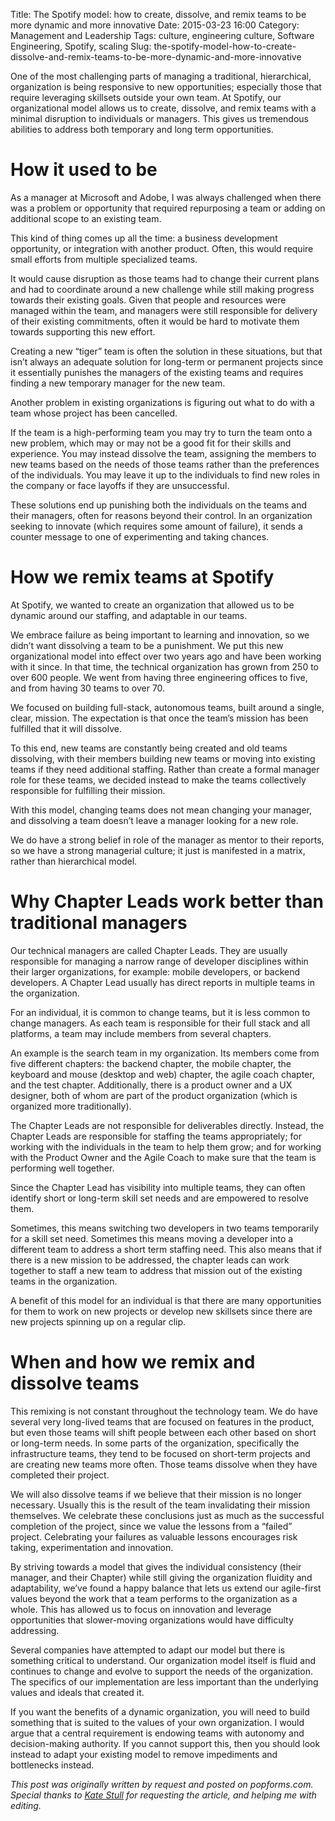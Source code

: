 Title: The Spotify model: how to create, dissolve, and remix teams to be more dynamic and more innovative
Date: 2015-03-23 16:00
Category: Management and Leadership
Tags: culture, engineering culture, Software Engineering, Spotify, scaling
Slug: the-spotify-model-how-to-create-dissolve-and-remix-teams-to-be-more-dynamic-and-more-innovative

One of the most challenging parts of managing a traditional, hierarchical, organization is being responsive to new opportunities; especially those that require leveraging skillsets outside your own team. At Spotify, our organizational model allows us to create, dissolve, and remix teams with a minimal disruption to individuals or managers. This gives us tremendous abilities to address both temporary and long term opportunities.

# How it used to be

As a manager at Microsoft and Adobe, I was always challenged when there was a problem or opportunity that required repurposing a team or adding on additional scope to an existing team.

This kind of thing comes up all the time: a business development opportunity, or integration with another product. Often, this would require small efforts from multiple specialized teams.

It would cause disruption as those teams had to change their current plans and had to coordinate around a new challenge while still making progress towards their existing goals. Given that people and resources were managed within the team, and managers were still responsible for delivery of their existing commitments, often it would be hard to motivate them towards supporting this new effort.

Creating a new “tiger” team is often the solution in these situations, but that isn’t always an adequate solution for long-term or permanent projects since it essentially punishes the managers of the existing teams and requires finding a new temporary manager for the new team.

Another problem in existing organizations is figuring out what to do with a team whose project has been cancelled.

If the team is a high-performing team you may try to turn the team onto a new problem, which may or may not be a good fit for their skills and experience. You may instead dissolve the team, assigning the members to new teams based on the needs of those teams rather than the preferences of the individuals. You may leave it up to the individuals to find new roles in the company or face layoffs if they are unsuccessful.

These solutions end up punishing both the individuals on the teams and their managers, often for reasons beyond their control. In an organization seeking to innovate (which requires some amount of failure), it sends a counter message to one of experimenting and taking chances.

# How we remix teams at Spotify

At Spotify, we wanted to create an organization that allowed us to be dynamic around our staffing, and adaptable in our teams.

We embrace failure as being important to learning and innovation, so we didn’t want dissolving a team to be a punishment. We put this new organizational model into effect over two years ago and have been working with it since. In that time, the technical organization has grown from 250 to over 600 people. We went from having three engineering offices to five, and from having 30 teams to over 70.

We focused on building full-stack, autonomous teams, built around a single, clear, mission. The expectation is that once the team’s mission has been fulfilled that it will dissolve.

To this end, new teams are constantly being created and old teams dissolving, with their members building new teams or moving into existing teams if they need additional staffing. Rather than create a formal manager role for these teams, we decided instead to make the teams collectively responsible for fulfilling their mission.

With this model, changing teams does not mean changing your manager, and dissolving a team doesn’t leave a manager looking for a new role.

We do have a strong belief in role of the manager as mentor to their reports, so we have a strong managerial culture; it just is manifested in a matrix, rather than hierarchical model.

# Why Chapter Leads work better than traditional managers

Our technical managers are called Chapter Leads. They are usually responsible for managing a narrow range of developer disciplines within their larger organizations, for example: mobile developers, or backend developers. A Chapter Lead usually has direct reports in multiple teams in the organization.

For an individual, it is common to change teams, but it is less common to change managers. As each team is responsible for their full stack and all platforms, a team may include members from several chapters.

An example is the search team in my organization. Its members come from five different chapters: the backend chapter, the mobile chapter, the keyboard and mouse (desktop and web) chapter, the agile coach chapter, and the test chapter. Additionally, there is a product owner and a UX designer, both of whom are part of the product organization (which is organized more traditionally).

The Chapter Leads are not responsible for deliverables directly. Instead, the Chapter Leads are responsible for staffing the teams appropriately; for working with the individuals in the team to help them grow; and for working with the Product Owner and the Agile Coach to make sure that the team is performing well together.

Since the Chapter Lead has visibility into multiple teams, they can often identify short or long-term skill set needs and are empowered to resolve them.

Sometimes, this means switching two developers in two teams temporarily for a skill set need. Sometimes this means moving a developer into a different team to address a short term staffing need. This also means that if there is a new mission to be addressed, the chapter leads can work together to staff a new team to address that mission out of the existing teams in the organization.

A benefit of this model for an individual is that there are many opportunities for them to work on new projects or develop new skillsets since there are new projects spinning up on a regular clip.

# When and how we remix and dissolve teams

This remixing is not constant throughout the technology team. We do have several very long-lived teams that are focused on features in the product, but even those teams will shift people between each other based on short or long-term needs. In some parts of the organization, specifically the infrastructure teams, they tend to be focused on short-term projects and are creating new teams more often. Those teams dissolve when they have completed their project.

We will also dissolve teams if we believe that their mission is no longer necessary. Usually this is the result of the team invalidating their mission themselves. We celebrate these conclusions just as much as the successful completion of the project, since we value the lessons from a “failed” project. Celebrating your failures as valuable lessons encourages risk taking, experimentation and innovation.

By striving towards a model that gives the individual consistency (their manager, and their Chapter) while still giving the organization fluidity and adaptability, we’ve found a happy balance that lets us extend our agile-first values beyond the work that a team performs to the organization as a whole. This has allowed us to focus on innovation and leverage opportunities that slower-moving organizations would have difficulty addressing.

Several companies have attempted to adapt our model but there is something critical to understand. Our organization model itself is fluid and continues to change and evolve to support the needs of the organization. The specifics of our implementation are less important than the underlying values and ideals that created it.

If you want the benefits of a dynamic organization, you will need to build something that is suited to the values of your own organization. I would argue that a central requirement is endowing teams with autonomy and decision-making authority. If you cannot support this, then you should look instead to adapt your existing model to remove impediments and bottlenecks instead.

*This post was originally written by request and posted on popforms.com. Special thanks to [Kate Stull](https://twitter.com/katestull) for requesting the article, and helping me with editing.*
